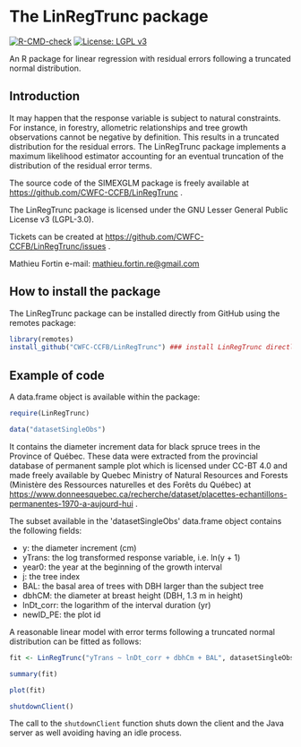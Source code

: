 The LinRegTrunc package
=======================

<!-- badges: start -->
[![R-CMD-check](https://github.com/CWFC-CCFB/LinRegTrunc/actions/workflows/R-CMD-check.yaml/badge.svg)](https://github.com/CWFC-CCFB/LinRegTrunc/actions/workflows/R-CMD-check.yaml)
[![License: LGPL v3](https://img.shields.io/badge/License-LGPL_v3-blue.svg)](https://www.gnu.org/licenses/lgpl-3.0)
<!-- badges: end -->

An R package for linear regression with residual errors following a truncated normal distribution.

## Introduction

It may happen that the response variable is subject to natural constraints. For instance, in forestry, allometric relationships and tree growth observations cannot be negative by definition. 
This results in a truncated distribution for the residual errors. The LinRegTrunc package implements a maximum likelihood estimator accounting for an eventual truncation of the distribution of
the residual error terms. 

The source code of the SIMEXGLM package is freely available at https://github.com/CWFC-CCFB/LinRegTrunc .

The LinRegTrunc package is licensed under the GNU Lesser General Public License v3 (LGPL-3.0).

Tickets can be created at https://github.com/CWFC-CCFB/LinRegTrunc/issues .

Mathieu Fortin
e-mail: mathieu.fortin.re@gmail.com

## How to install the package

The LinRegTrunc package can be installed directly from GitHub using the remotes package:

~~~R
library(remotes)
install_github("CWFC-CCFB/LinRegTrunc") ### install LinRegTrunc directly from GitHub
~~~

## Example of code

A data.frame object is available within the package: 

~~~R
require(LinRegTrunc)

data("datasetSingleObs")
~~~

It contains the diameter increment data for black spruce trees in the Province of Québec. These data 
were extracted from the provincial database of permanent sample plot which is licensed under CC-BT 4.0 and
made freely available by Quebec Ministry of Natural Resources and Forests (Ministère des Ressources naturelles et des
Forêts du Québec) at https://www.donneesquebec.ca/recherche/dataset/placettes-echantillons-permanentes-1970-a-aujourd-hui .

The subset available in the 'datasetSingleObs' data.frame object contains the following fields:

* y: the diameter increment (cm)
* yTrans: the log transformed response variable, i.e. ln(y + 1)
* year0: the year at the beginning of the growth interval
* j: the tree index
* BAL: the basal area of trees with DBH larger than the subject tree
* dbhCM: the diameter at breast height (DBH, 1.3 m in height)
* lnDt_corr: the logarithm of the interval duration (yr)
* newID_PE: the plot id

A reasonable linear model with error terms following a truncated normal distribution can be fitted as follows: 

~~~R 
fit <- LinRegTrunc("yTrans ~ lnDt_corr + dbhCm + BAL", datasetSingleObs, 0) # truncation below 0

summary(fit)

plot(fit)

shutdownClient()
~~~

The call to the <code>shutdownClient</code> function shuts down the client and the Java server as well avoiding having an idle process. 

